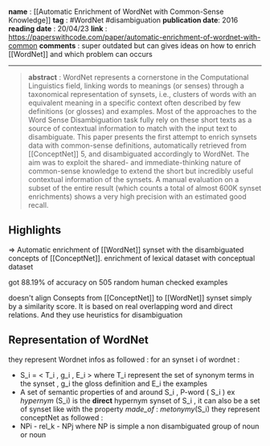 
__name__ : [[Automatic Enrichment of WordNet with Common-Sense Knowledge]]
__tag__ : #WordNet #disambiguation 
__publication date__: 2016
__reading date__ : 20/04/23
__link__ : https://paperswithcode.com/paper/automatic-enrichment-of-wordnet-with-common 
__comments__ :  super outdated but can gives ideas on how to enrich [[WordNet]] and which problem can occurs 

---
>__abstract__ : WordNet represents a cornerstone in the Computational Linguistics field, linking words to meanings (or senses) through a taxonomical representation of synsets, i.e., clusters of words with an equivalent meaning in a specific context often described by few definitions (or glosses) and examples. Most of the approaches to the Word Sense Disambiguation task fully rely on these short texts as a source of contextual information to match with the input text to disambiguate. This paper presents the first attempt to enrich synsets data with common-sense definitions, automatically retrieved from [[ConceptNet]] 5, and disambiguated accordingly to WordNet. The aim was to exploit the shared- and immediate-thinking nature of common-sense knowledge to extend the short but incredibly useful contextual information of the synsets. A manual evaluation on a subset of the entire result (which counts a total of almost 600K synset enrichments) shows a very high precision with an estimated good recall.

## Highlights 

=> Automatic enrichment of [[WordNet]] synset with the disambiguated concepts of [[ConceptNet]]. 
enrichment of lexical dataset with conceptual dataset

got 88.19% of accuracy on 505 random human checked examples 

doesn't align Consepts from [[ConceptNet]] to [[WordNet]] synset simply by a similarity score. It is based on real overlapping word and direct relations. And they use heuristics for disambiguation 

## Representation of WordNet 

they represent Wordnet infos as followed : 
for an synset i of wordnet :
- S_i = < T_i , g_i , E_i > where T_i represent the set of synonym terms in the synset , g_i the gloss definition and E_i the examples 
- A set of semantic properties of and around S_i , P-word ( S_i ) ex *hypernym* (S_i) is the __direct__ hypernym synset of S_i , it can also be a set of synset like with the property _made_of_ : _metonymy_(S_i)
they represent conceptNet as followed : 
- NPi - rel_k - NPj   where NP is simple a non disambiguated group of noun or noun 








